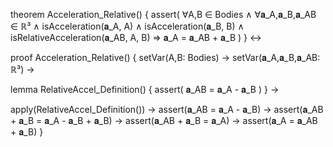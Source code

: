 theorem Acceleration_Relative() {
  assert(
    ∀A,B ∈ Bodies ∧
    ∀𝐚_A,𝐚_B,𝐚_AB ∈ ℝ³ ∧
    isAcceleration(𝐚_A, A) ∧
    isAcceleration(𝐚_B, B) ∧
    isRelativeAcceleration(𝐚_AB, A, B) ⇒
    𝐚_A = 𝐚_AB + 𝐚_B
  )
} ↔

proof Acceleration_Relative() {
  setVar(A,B: Bodies) →
  setVar(𝐚_A,𝐚_B,𝐚_AB: ℝ³) →
  
  lemma RelativeAccel_Definition() {
    assert(
      𝐚_AB = 𝐚_A - 𝐚_B
    )
  } →
  
  apply(RelativeAccel_Definition()) →
  assert(𝐚_AB = 𝐚_A - 𝐚_B) →
  assert(𝐚_AB + 𝐚_B = 𝐚_A - 𝐚_B + 𝐚_B) →
  assert(𝐚_AB + 𝐚_B = 𝐚_A) →
  assert(𝐚_A = 𝐚_AB + 𝐚_B)
}